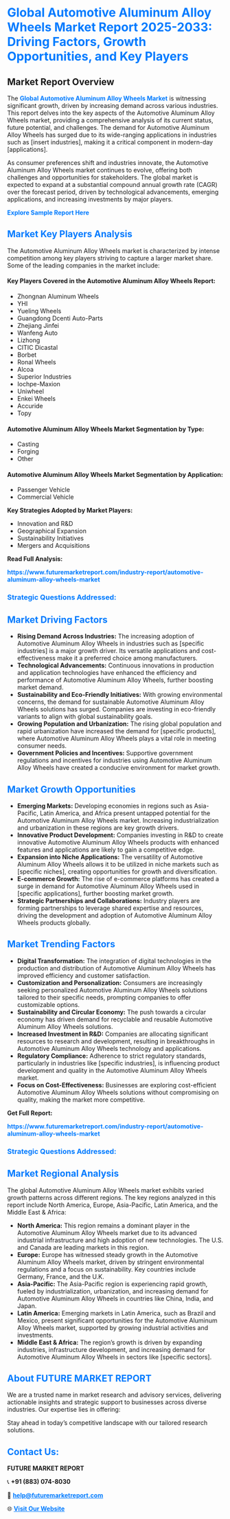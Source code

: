 <h1 style="color: #007BFF;">Global Automotive Aluminum Alloy Wheels Market Report 2025-2033: Driving Factors, Growth Opportunities, and Key Players</h1>

<section id="overview">
<h2>Market Report Overview</h2>
<p>The <a href="https://www.futuremarketreport.com/industry-report/automotive-aluminum-alloy-wheels-market" style="color: #007BFF; text-decoration: none;"><strong>Global Automotive Aluminum Alloy Wheels Market</strong></a> is witnessing significant growth, driven by increasing demand across various industries. This report delves into the key aspects of the Automotive Aluminum Alloy Wheels market, providing a comprehensive analysis of its current status, future potential, and challenges. The demand for Automotive Aluminum Alloy Wheels has surged due to its wide-ranging applications in industries such as [insert industries], making it a critical component in modern-day [applications].</p>
<p>As consumer preferences shift and industries innovate, the Automotive Aluminum Alloy Wheels market continues to evolve, offering both challenges and opportunities for stakeholders. The global market is expected to expand at a substantial compound annual growth rate (CAGR) over the forecast period, driven by technological advancements, emerging applications, and increasing investments by major players.</p>
</section>

<section id="overview">
<p><a href="https://www.futuremarketreport.com/request-sample/reportId=26317" style="color: #007BFF; text-decoration: none;"><strong>Explore Sample Report Here</strong></a></p>
</section>

<section id="key-players">
<h2 style="color: #007BFF;">Market Key Players Analysis</h2>
<p>The Automotive Aluminum Alloy Wheels market is characterized by intense competition among key players striving to capture a larger market share. Some of the leading companies in the market include:</p>
<h4>Key Players Covered in the Automotive Aluminum Alloy Wheels Report:</h4>
<ul><li>Zhongnan Aluminum Wheels</li><li>YHI</li><li>Yueling Wheels</li><li>Guangdong Dcenti Auto-Parts</li><li>Zhejiang Jinfei</li><li>Wanfeng Auto</li><li>Lizhong</li><li>CITIC Dicastal</li><li>Borbet</li><li>Ronal Wheels</li><li>Alcoa</li><li>Superior Industries</li><li>Iochpe-Maxion</li><li>Uniwheel</li><li>Enkei Wheels</li><li>Accuride</li><li>Topy</li></ul>
<h4>Automotive Aluminum Alloy Wheels Market Segmentation by Type:</h4>
<ul><li>Casting</li><li>Forging</li><li>Other</li></ul>

<h4>Automotive Aluminum Alloy Wheels Market Segmentation by Application:</h4>
<ul><li>Passenger Vehicle</li><li>Commercial Vehicle</li></ul>
<p><strong>Key Strategies Adopted by Market Players:</strong></p>
<ul>
<li>Innovation and R&D</li>
<li>Geographical Expansion</li>
<li>Sustainability Initiatives</li>
<li>Mergers and Acquisitions</li>
</ul>
</section>

<section>
<p><strong>Read Full Analysis: </strong></p><a href="https://www.futuremarketreport.com/industry-report/automotive-aluminum-alloy-wheels-market" style="color: #007BFF; text-decoration: none;"><strong>https://www.futuremarketreport.com/industry-report/automotive-aluminum-alloy-wheels-market</strong></a>
<h3 style="color: #007BFF;">Strategic Questions Addressed:</h3>
</section>

<section id="driving-factors">
<h2 style="color: #007BFF;">Market Driving Factors</h2>
<ul>
<li><strong>Rising Demand Across Industries:</strong> The increasing adoption of Automotive Aluminum Alloy Wheels in industries such as [specific industries] is a major growth driver. Its versatile applications and cost-effectiveness make it a preferred choice among manufacturers.</li>
<li><strong>Technological Advancements:</strong> Continuous innovations in production and application technologies have enhanced the efficiency and performance of Automotive Aluminum Alloy Wheels, further boosting market demand.</li>
<li><strong>Sustainability and Eco-Friendly Initiatives:</strong> With growing environmental concerns, the demand for sustainable Automotive Aluminum Alloy Wheels solutions has surged. Companies are investing in eco-friendly variants to align with global sustainability goals.</li>
<li><strong>Growing Population and Urbanization:</strong> The rising global population and rapid urbanization have increased the demand for [specific products], where Automotive Aluminum Alloy Wheels plays a vital role in meeting consumer needs.</li>
<li><strong>Government Policies and Incentives:</strong> Supportive government regulations and incentives for industries using Automotive Aluminum Alloy Wheels have created a conducive environment for market growth.</li>
</ul>
</section>

<section id="growth-opportunities">
<h2 style="color: #007BFF;">Market Growth Opportunities</h2>
<ul>
<li><strong>Emerging Markets:</strong> Developing economies in regions such as Asia-Pacific, Latin America, and Africa present untapped potential for the Automotive Aluminum Alloy Wheels market. Increasing industrialization and urbanization in these regions are key growth drivers.</li>
<li><strong>Innovative Product Development:</strong> Companies investing in R&D to create innovative Automotive Aluminum Alloy Wheels products with enhanced features and applications are likely to gain a competitive edge.</li>
<li><strong>Expansion into Niche Applications:</strong> The versatility of Automotive Aluminum Alloy Wheels allows it to be utilized in niche markets such as [specific niches], creating opportunities for growth and diversification.</li>
<li><strong>E-commerce Growth:</strong> The rise of e-commerce platforms has created a surge in demand for Automotive Aluminum Alloy Wheels used in [specific applications], further boosting market growth.</li>
<li><strong>Strategic Partnerships and Collaborations:</strong> Industry players are forming partnerships to leverage shared expertise and resources, driving the development and adoption of Automotive Aluminum Alloy Wheels products globally.</li>
</ul>
</section>

<section id="trending-factors">
<h2 style="color: #007BFF;">Market Trending Factors</h2>
<ul>
<li><strong>Digital Transformation:</strong> The integration of digital technologies in the production and distribution of Automotive Aluminum Alloy Wheels has improved efficiency and customer satisfaction.</li>
<li><strong>Customization and Personalization:</strong> Consumers are increasingly seeking personalized Automotive Aluminum Alloy Wheels solutions tailored to their specific needs, prompting companies to offer customizable options.</li>
<li><strong>Sustainability and Circular Economy:</strong> The push towards a circular economy has driven demand for recyclable and reusable Automotive Aluminum Alloy Wheels solutions.</li>
<li><strong>Increased Investment in R&D:</strong> Companies are allocating significant resources to research and development, resulting in breakthroughs in Automotive Aluminum Alloy Wheels technology and applications.</li>
<li><strong>Regulatory Compliance:</strong> Adherence to strict regulatory standards, particularly in industries like [specific industries], is influencing product development and quality in the Automotive Aluminum Alloy Wheels market.</li>
<li><strong>Focus on Cost-Effectiveness:</strong> Businesses are exploring cost-efficient Automotive Aluminum Alloy Wheels solutions without compromising on quality, making the market more competitive.</li>
</ul>
</section>

<section>
<p><strong>Get Full Report: </strong></p><a href="https://www.futuremarketreport.com/industry-report/automotive-aluminum-alloy-wheels-market" style="color: #007BFF; text-decoration: none;"><strong>https://www.futuremarketreport.com/industry-report/automotive-aluminum-alloy-wheels-market</strong></a>
<h3 style="color: #007BFF;">Strategic Questions Addressed:</h3>
</section>


<section id="regional-analysis">
<h2 style="color: #007BFF;">Market Regional Analysis</h2>
<p>The global Automotive Aluminum Alloy Wheels market exhibits varied growth patterns across different regions. The key regions analyzed in this report include North America, Europe, Asia-Pacific, Latin America, and the Middle East & Africa:</p>
<ul>
<li><strong>North America:</strong> This region remains a dominant player in the Automotive Aluminum Alloy Wheels market due to its advanced industrial infrastructure and high adoption of new technologies. The U.S. and Canada are leading markets in this region.</li>
<li><strong>Europe:</strong> Europe has witnessed steady growth in the Automotive Aluminum Alloy Wheels market, driven by stringent environmental regulations and a focus on sustainability. Key countries include Germany, France, and the U.K.</li>
<li><strong>Asia-Pacific:</strong> The Asia-Pacific region is experiencing rapid growth, fueled by industrialization, urbanization, and increasing demand for Automotive Aluminum Alloy Wheels in countries like China, India, and Japan.</li>
<li><strong>Latin America:</strong> Emerging markets in Latin America, such as Brazil and Mexico, present significant opportunities for the Automotive Aluminum Alloy Wheels market, supported by growing industrial activities and investments.</li>
<li><strong>Middle East & Africa:</strong> The region’s growth is driven by expanding industries, infrastructure development, and increasing demand for Automotive Aluminum Alloy Wheels in sectors like [specific sectors].</li>
</ul>
</section>

<footer>
<h2 style="color: #007BFF;">About FUTURE MARKET REPORT</h2>
<p>We are a trusted name in market research and advisory services, delivering actionable insights and strategic support to businesses across diverse industries. Our expertise lies in offering:</p>

<p>Stay ahead in today’s competitive landscape with our tailored research solutions.</p>

<h2 style="color: #007BFF;">Contact Us:</h2>
<p><strong>FUTURE MARKET REPORT</strong></p>
<p>📞 <strong>+91 (883) 074-8030</strong></p>
<p>📧 <strong><a href="mailto:help@futuremarketreport.com" style="color: #007BFF;">help@futuremarketreport.com</a></strong></p>
<p>🌐 <strong><a href="https://www.futuremarketreport.com/" style="color: #007BFF;">Visit Our Website</a></strong></p>
</footer>